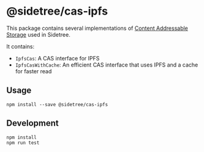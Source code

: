 # @sidetree/cas-ipfs

This package contains several implementations of [Content Addressable Storage](https://en.wikipedia.org/wiki/Content-addressable_storage) used in Sidetree.

It contains:
- `IpfsCas`: A CAS interface for IPFS
- `IpfsCasWithCache`: An efficient CAS interface that uses IPFS and a cache for faster read

## Usage

```
npm install --save @sidetree/cas-ipfs
```

## Development

```
npm install
npm run test
```
